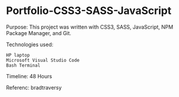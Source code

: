 # Portfolio-CSS3-SASS-JavaScript

Purpose: This project was written with CSS3, SASS, JavaScript, NPM Package Manager, and Git.

Technologies used:

    HP laptop
    Microsoft Visual Studio Code
    Bash Terminal
    
Timeline: 48 Hours

Referenc: bradtraversy
